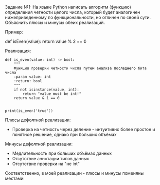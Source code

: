 

Задание №1:
На языке Python написать алгоритм (функцию) определения четности целого числа,
который будет аналогичен нижеприведенному по функциональности, но отличен по своей сути.
Объяснить плюсы и минусы обеих реализаций.

Пример:

def isEven(value):
      return value % 2 == 0


Реализация:

```
def is_even(value: int) -> bool:
    """
    Функция проверки четности числа путем анализа последнего бита числа
    :param value: int
    :return: bool
    """
    if not isinstance(value, int):
        return "value must be int!"
    return value & 1 == 0


print(is_even('true'))
```

Плюсы дефолтной реализации:
- Проверка на четность через деление - интуитивно более простое и 
понятное решение, однако при больших объёмах

Минусы дефолтной реализации:
- Медлительность при больших объёмах данных
- Отсутствие аннотации типов данных
- Отсутствие проверки на "не int"

Соответственно, в моей реализации - плюсы и минусы поменяны местами